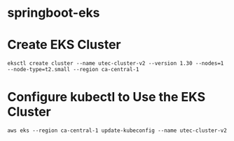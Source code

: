 # springboot-eks

# Create EKS Cluster


```eksctl create cluster --name utec-cluster-v2 --version 1.30 --nodes=1 --node-type=t2.small --region ca-central-1```

# Configure kubectl to Use the EKS Cluster

```aws eks --region ca-central-1 update-kubeconfig --name utec-cluster-v2```    
